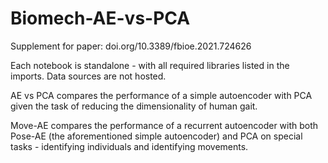 # Biomech-AE-vs-PCA
Supplement for paper: doi.org/10.3389/fbioe.2021.724626

Each notebook is standalone - with all required libraries listed in the imports. Data sources are not hosted.

AE vs PCA compares the performance of a simple autoencoder with PCA given the task of reducing the dimensionality of human gait.

Move-AE compares the performance of a recurrent autoencoder with both Pose-AE (the aforementioned simple autoencoder) and PCA on special tasks - identifying individuals and identifying movements.
